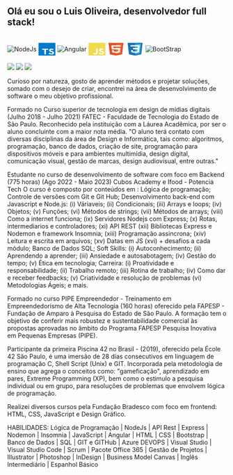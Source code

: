## Olá eu sou o Luis Oliveira, desenvolvedor full stack!

 <div style="display: inline_block"><br>
  <img align="center" alt="NodeJs" height="30" width="40" src="https://cdn.jsdelivr.net/gh/devicons/devicon/icons/nodejs/nodejs-original.svg">
  <img align="center" alt="TypeScript" height="30" width="40" src="https://raw.githubusercontent.com/devicons/devicon/master/icons/typescript/typescript-plain.svg">
  <img align="center" alt="Angular" height="30" width="40" src="https://cdn.jsdelivr.net/gh/devicons/devicon/icons/angularjs/angularjs-original.svg">
  <img align="center" alt="JavaScript" height="30" width="40" src="https://raw.githubusercontent.com/devicons/devicon/master/icons/javascript/javascript-plain.svg">
  <img align="center" alt="HTML" height="30" width="40" src="https://raw.githubusercontent.com/devicons/devicon/master/icons/html5/html5-original.svg">
  <img align="center" alt="CSS" height="30" width="40" src="https://raw.githubusercontent.com/devicons/devicon/master/icons/css3/css3-original.svg">
  <img align="center" alt="BootStrap" height="30" width="40" src="https://cdn.jsdelivr.net/gh/devicons/devicon/icons/bootstrap/bootstrap-original.svg">
  </div>   
 <br>
<div> 
  <a href="https://discordapp.com/users/luisoliveira.jr#9203" target="_blank"><img src="https://img.shields.io/badge/Discord-7289DA?style=for-the-badge&logo=discord&logoColor=white" target="_blank"></a> 
  <a href="https://www.linkedin.com/in/luisoli" target="_blank"><img src="https://img.shields.io/badge/-LinkedIn-%230077B5?style=for-the-badge&logo=linkedin&logoColor=white" target="_blank"></a>
  <a href="https://instagram.com/tim_luiiss" target="_blank"><img src="https://img.shields.io/badge/-Instagram-%23E4405F?style=for-the-badge&logo=instagram&logoColor=white" target="_blank"></a>
 </div>

Curioso por natureza, gosto de aprender métodos e projetar soluções, somado com o desejo de criar, encontrei na área de desenvolvimento de software o meu objetivo profissional.

Formado no Curso superior de tecnologia em design de mídias digitais (Julho 2018 - Julho 2021) FATEC - Faculdade de Tecnologia do Estado de São Paulo. Reconhecido pela instituição com a Láurea Acadêmica, por ser o aluno concluinte com a maior nota média.
"O aluno terá contato com diversas disciplinas da área de Design e Informática, tais como: algoritmos, programação, banco de dados, criação de site, programação para dispositivos móveis e para ambientes multimídia, design digital, comunicação visual, gestão de marcas, design audiovisual, entre outras."

Estudante no curso de desenvolvimento de software com foco em Backend (775 horas) (Ago 2022 - Maio 2023) Cubos Academy e Ifood - Potencia Tech 
O curso é composto por conteúdos em : Lógica de programação; Controle de versões com Git e Git Hub; Desenvolvimento back-end com Javascript e Node.js: (i) Váriaveis; (ii) Condicionais; (iii) Arrays e loops; (iv) Objetos; (v) Funções; (vi) Métodos de strings; (vii) Métodos de arrays; (viii) Como a internet funciona; (ix) Servidores Nodejs com Express; (x) Rotas, intermediarios e controladores; (xi) API REST (xii) Bibliotecas Express e Nodemon e framework Insomnia; (xiii) Programação assincrona; (xiv) Leitura e escrita em arquivos; (xv) Datas em JS (xvi) + desafios a cada módulo; Banco de Dados SQL; Soft Skills: (i) Autoconhecimento; (ii) Aprendendo a aprender; (iii) Ansiedade e autosabotagem; (iv) Gestão do tempo; (v) Ética em tecnologia; Carreira: (i) Proatividade e responsabilidade; (ii) Trabalho remoto; (iii) Rotina de trabalho; (iv) Como dar e receber feedbacks; (v) Criatividade e resolução de problemas (vi) Metodologias Ágeis; e mais.

Formado no curso PIPE Empreendedor - Treinamento em Empreendedorismo de Alta Tecnologia (160 horas) oferecido pela FAPESP - Fundação de Amparo à Pesquisa do Estado de São Paulo. A formação tem o objetivo de conferir mais robustez e sustentabilidade comercial às propostas aprovadas no âmbito do Programa FAPESP Pesquisa Inovativa em Pequenas Empresas (PIPE).

Participante da primeira Piscina 42 no Brasil - (2019), oferecido pela École 42 São Paulo, é uma imersão de 28 dias consecutivos em linguagem de programação C, Shell Script (Unix) e GIT. Incorporada pela metodologia de ensino que agrega o conceitos como: "gameficação", aprendizado em pares, Extreme Programming (XP), bem como o estimulo a pesquisa individual ou em grupo, para resoluções de problemas que envolvem lógica de programação.

Realizei diversos cursos pela Fundação Bradesco com foco em frontend: HTML, CSS, JavaScript e Design Gráfico.

HABILIDADES: Lógica de Programação | NodeJs | API Rest | Express | Nodemon | Insomnia | JavaScript | Angular | HTML | CSS | Bootstrap | Banco de Dados | SQL | GIT e GITHub | Azure DEVOPS | Visual Studio | Visual Studio Code | Scrum | Pacote Office 365 | Gestão de Projetos | Illustrator | Photoshop | InDesign | Business Model Canvas | Inglês Intermediário | Espanhol Básico

 
